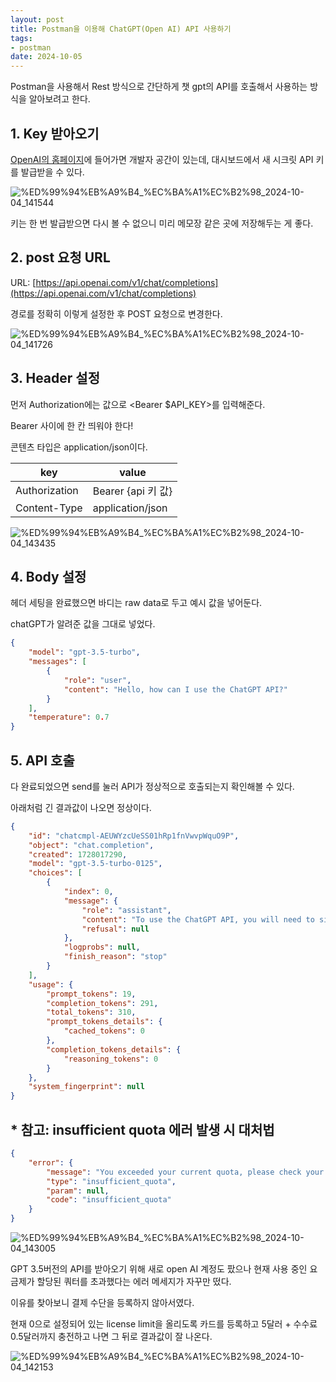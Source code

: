 ```yaml
---
layout: post
title: Postman을 이용해 ChatGPT(Open AI) API 사용하기
tags:
- postman
date: 2024-10-05
---
```


Postman을 사용해서 Rest 방식으로 간단하게 챗 gpt의 API를 호출해서 사용하는 방식을 알아보려고 한다.

## 1. Key 받아오기

[OpenAI의 홈페이지](https://platform.openai.com/chat-completions)에 들어가면 개발자 공간이 있는데, 대시보드에서 새 시크릿 API 키를 발급받을 수 있다.

![%ED%99%94%EB%A9%B4_%EC%BA%A1%EC%B2%98_2024-10-04_141544](https://github.com/user-attachments/assets/2d2db653-b5a3-4a6c-8370-bf114f1c6580)


키는 한 번 발급받으면 다시 볼 수 없으니 미리 메모장 같은 곳에 저장해두는 게 좋다.

## 2. post 요청 URL

URL: [https://api.openai.com/v1/chat/completions](https://api.openai.com/v1/chat/completions) 

경로를 정확히 이렇게 설정한 후 POST 요청으로 변경한다.

![%ED%99%94%EB%A9%B4_%EC%BA%A1%EC%B2%98_2024-10-04_141726](https://github.com/user-attachments/assets/d8a51041-ee6d-4b55-9f3c-2ff6763ca726)


## 3. Header 설정

먼저 Authorization에는 값으로 <Bearer $API_KEY>를 입력해준다.

Bearer 사이에 한 칸 띄워야 한다!

콘텐츠 타입은 application/json이다.

| key | value |
| --- | --- |
| Authorization | Bearer {api 키 값} |
| Content-Type | application/json |

![%ED%99%94%EB%A9%B4_%EC%BA%A1%EC%B2%98_2024-10-04_143435](https://github.com/user-attachments/assets/df2efe52-863e-4b47-a487-525e2f21a65e)


## 4. Body 설정

헤더 세팅을 완료했으면 바디는 raw data로 두고 예시 값을 넣어둔다. 

chatGPT가 알려준 값을 그대로 넣었다.

```json
{
    "model": "gpt-3.5-turbo",
    "messages": [
        {
            "role": "user",
            "content": "Hello, how can I use the ChatGPT API?"
        }
    ],
    "temperature": 0.7
}

```

## 5. API 호출

다 완료되었으면 send를 눌러 API가 정상적으로 호출되는지 확인해볼 수 있다.

아래처럼 긴 결과값이 나오면 정상이다.

```json
{
    "id": "chatcmpl-AEUWYzcUeSS01hRp1fnVwvpWquO9P",
    "object": "chat.completion",
    "created": 1728017290,
    "model": "gpt-3.5-turbo-0125",
    "choices": [
        {
            "index": 0,
            "message": {
                "role": "assistant",
                "content": "To use the ChatGPT API, you will need to sign up for an API key from OpenAI, the organization behind ChatGPT. Once you have obtained your API key, you can make requests to the API using HTTP requests. Here is a general overview of how to use the ChatGPT API:\n\n1. Get your API key: Sign up on the OpenAI website and get your API key.\n\n2. Make API requests: You can make API requests using various programming languages like Python, JavaScript, etc. Here is an example of how to make a request in Python using the requests library:\n\n```python\nimport requests\n\napi_key = 'YOUR_API_KEY'\nurl = 'https://api.openai.com/v1/engines/davinci/completions'\nheaders = {\n    'Content-Type': 'application/json',\n    'Authorization': f'Bearer {api_key}'\n}\ndata = {\n    'prompt': 'Once upon a time',\n    'max_tokens': 100\n}\nresponse = requests.post(url, headers=headers, json=data)\n\nprint(response.json())\n```\n\n3. Handle the API response: The API response will contain the generated text based on the prompt you provided. You can then use this generated text in your application as needed.\n\nKeep in mind that there are limits on the number of API requests you can make, so be sure to check OpenAI's documentation for more details on usage limits and pricing.",
                "refusal": null
            },
            "logprobs": null,
            "finish_reason": "stop"
        }
    ],
    "usage": {
        "prompt_tokens": 19,
        "completion_tokens": 291,
        "total_tokens": 310,
        "prompt_tokens_details": {
            "cached_tokens": 0
        },
        "completion_tokens_details": {
            "reasoning_tokens": 0
        }
    },
    "system_fingerprint": null
}
```

## * 참고: insufficient quota 에러 발생 시 대처법

```json
{
    "error": {
        "message": "You exceeded your current quota, please check your plan and billing details. For more information on this error, read the docs: https://platform.openai.com/docs/guides/error-codes/api-errors.",
        "type": "insufficient_quota",
        "param": null,
        "code": "insufficient_quota"
    }
}
```

![%ED%99%94%EB%A9%B4_%EC%BA%A1%EC%B2%98_2024-10-04_143005](https://github.com/user-attachments/assets/185c9c50-d978-42a3-aeb0-cb8e939743af)


GPT 3.5버전의 API를 받아오기 위해 새로 open AI 계정도 팠으나 현재 사용 중인 요금제가 할당된 쿼터를 초과했다는 에러 메세지가 자꾸만 떴다. 

이유를 찾아보니 결제 수단을 등록하지 않아서였다.

현재 0으로 설정되어 있는 license limit을 올리도록 카드를 등록하고 5달러 + 수수료 0.5달러까지 충전하고 나면 그 뒤로 결과값이 잘 나온다.

![%ED%99%94%EB%A9%B4_%EC%BA%A1%EC%B2%98_2024-10-04_142153](https://github.com/user-attachments/assets/6267813f-0d02-463a-b0bf-42a47b17fc40)
